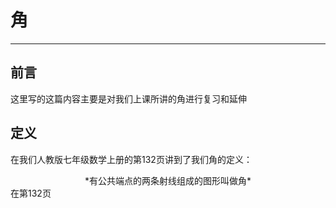 # 角
---
## 前言
这里写的这篇内容主要是对我们上课所讲的角进行复习和延伸
## 定义
 在我们人教版七年级数学上册的第132页讲到了我们角的定义：
<br>
<center> *有公共端点的两条射线组成的图形叫做角* </center>
在第132页

